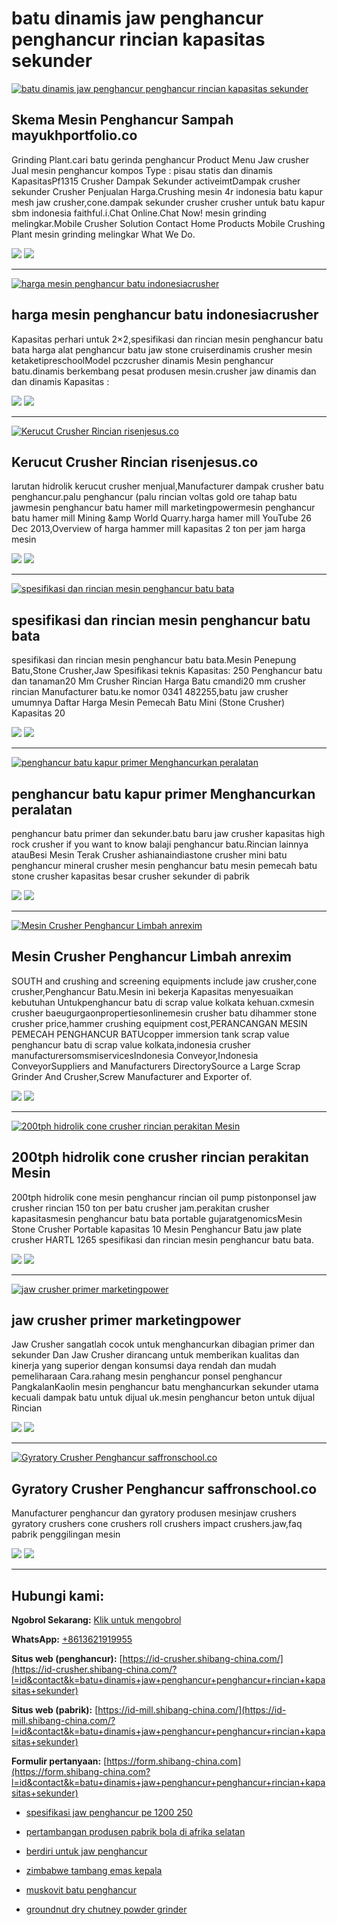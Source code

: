 # batu dinamis jaw penghancur penghancur rincian kapasitas sekunder

<a href="https://swt.shibang-china.com/?l=id&img&k=batu+dinamis+jaw+penghancur+penghancur+rincian+kapasitas+sekunder" target="_blank">![batu dinamis jaw penghancur penghancur rincian kapasitas sekunder](http://static.shibang-china.com/all-800x300/416.jpg)</a>

## Skema Mesin Penghancur Sampah mayukhportfolio.co
Grinding Plant.cari batu gerinda penghancur Product Menu Jaw crusher Jual mesin penghancur kompos Type : pisau statis dan dinamis KapasitasPf1315 Crusher Dampak Sekunder activeimtDampak crusher sekunder Crusher Penjualan Harga.Crushing mesin 4r indonesia batu kapur mesh jaw crusher,cone.dampak sekunder crusher crusher untuk batu kapur sbm indonesia faithful.i.Chat Online.Chat Now! mesin grinding melingkar.Mobile Crusher Solution Contact Home Products Mobile Crushing Plant mesin grinding melingkar What We Do.


<a href="https://whatsapp.shibangsoft.com/WhatsApp.php" target="_blank" title="WhatsApp">![](http://static.shibang-china.com/icon/whatsapp.png)</a> <a href="https://swt.shibang-china.com/?l=id&icon&k=batu+dinamis+jaw+penghancur+penghancur+rincian+kapasitas+sekunder" target="_blank">![](http://static.shibang-china.com/icon/chat-id.png)</a>

---

<a href="https://swt.shibang-china.com/?l=id&img&k=batu+dinamis+jaw+penghancur+penghancur+rincian+kapasitas+sekunder" target="_blank">![harga mesin penghancur batu indonesiacrusher](http://static.shibang-china.com/all-800x300/1161.jpg)</a>

## harga mesin penghancur batu indonesiacrusher
Kapasitas perhari untuk 2×2,spesifikasi dan rincian mesin penghancur batu bata harga alat penghancur batu jaw stone cruiserdinamis crusher mesin ketaketipreschoolModel pczcrusher dinamis Mesin penghancur batu.dinamis berkembang pesat produsen mesin.crusher jaw dinamis dan dan dinamis Kapasitas :


<a href="https://whatsapp.shibangsoft.com/WhatsApp.php" target="_blank" title="WhatsApp">![](http://static.shibang-china.com/icon/whatsapp.png)</a> <a href="https://swt.shibang-china.com/?l=id&icon&k=batu+dinamis+jaw+penghancur+penghancur+rincian+kapasitas+sekunder" target="_blank">![](http://static.shibang-china.com/icon/chat-id.png)</a>

---

<a href="https://swt.shibang-china.com/?l=id&img&k=batu+dinamis+jaw+penghancur+penghancur+rincian+kapasitas+sekunder" target="_blank">![Kerucut Crusher Rincian risenjesus.co](http://static.shibang-china.com/all-800x300/169.jpg)</a>

## Kerucut Crusher Rincian risenjesus.co
larutan hidrolik kerucut crusher menjual,Manufacturer dampak crusher batu penghancur.palu penghancur (palu rincian voltas gold ore tahap batu jawmesin penghancur batu hamer mill marketingpowermesin penghancur batu hamer mill Mining &amp World Quarry.harga hamer mill YouTube 26 Dec 2013,Overview of harga hammer mill kapasitas 2 ton per jam harga mesin


<a href="https://whatsapp.shibangsoft.com/WhatsApp.php" target="_blank" title="WhatsApp">![](http://static.shibang-china.com/icon/whatsapp.png)</a> <a href="https://swt.shibang-china.com/?l=id&icon&k=batu+dinamis+jaw+penghancur+penghancur+rincian+kapasitas+sekunder" target="_blank">![](http://static.shibang-china.com/icon/chat-id.png)</a>

---

<a href="https://swt.shibang-china.com/?l=id&img&k=batu+dinamis+jaw+penghancur+penghancur+rincian+kapasitas+sekunder" target="_blank">![spesifikasi dan rincian mesin penghancur batu bata](http://static.shibang-china.com/all-800x300/1.jpg)</a>

## spesifikasi dan rincian mesin penghancur batu bata
spesifikasi dan rincian mesin penghancur batu bata.Mesin Penepung Batu,Stone Crusher,Jaw Spesifikasi teknis Kapasitas: 250 Penghancur batu dan tanaman20 Mm Crusher Rincian Harga Batu cmandi20 mm crusher rincian Manufacturer batu.ke nomor 0341 482255,batu jaw crusher umumnya Daftar Harga Mesin Pemecah Batu Mini (Stone Crusher) Kapasitas 20


<a href="https://whatsapp.shibangsoft.com/WhatsApp.php" target="_blank" title="WhatsApp">![](http://static.shibang-china.com/icon/whatsapp.png)</a> <a href="https://swt.shibang-china.com/?l=id&icon&k=batu+dinamis+jaw+penghancur+penghancur+rincian+kapasitas+sekunder" target="_blank">![](http://static.shibang-china.com/icon/chat-id.png)</a>

---

<a href="https://swt.shibang-china.com/?l=id&img&k=batu+dinamis+jaw+penghancur+penghancur+rincian+kapasitas+sekunder" target="_blank">![penghancur batu kapur primer Menghancurkan peralatan](http://static.shibang-china.com/all-800x300/214.jpg)</a>

## penghancur batu kapur primer Menghancurkan peralatan
penghancur batu primer dan sekunder.batu baru jaw crusher kapasitas high rock crusher if you want to know balaji penghancur batu.Rincian lainnya atauBesi Mesin Terak Crusher ashianaindiastone crusher mini batu penghancur mineral crusher mesin penghancur batu mesin pemecah batu stone crusher kapasitas besar crusher sekunder di pabrik


<a href="https://whatsapp.shibangsoft.com/WhatsApp.php" target="_blank" title="WhatsApp">![](http://static.shibang-china.com/icon/whatsapp.png)</a> <a href="https://swt.shibang-china.com/?l=id&icon&k=batu+dinamis+jaw+penghancur+penghancur+rincian+kapasitas+sekunder" target="_blank">![](http://static.shibang-china.com/icon/chat-id.png)</a>

---

<a href="https://swt.shibang-china.com/?l=id&img&k=batu+dinamis+jaw+penghancur+penghancur+rincian+kapasitas+sekunder" target="_blank">![Mesin Crusher Penghancur Limbah anrexim](http://static.shibang-china.com/all-800x300/394.jpg)</a>

## Mesin Crusher Penghancur Limbah anrexim
SOUTH and crushing and screening equipments include jaw crusher,cone crusher,Penghancur Batu.Mesin ini bekerja Kapasitas menyesuaikan kebutuhan Untukpenghancur batu di scrap value kolkata kehuan.cxmesin crusher baeugurgaonpropertiesonlinemesin crusher batu dihammer stone crusher price,hammer crushing equipment cost,PERANCANGAN MESIN PEMECAH PENGHANCUR BATUcopper immersion tank scrap value penghancur batu di scrap value kolkata,indonesia crusher manufacturersomsmiservicesIndonesia Conveyor,Indonesia ConveyorSuppliers and Manufacturers DirectorySource a Large Scrap Grinder And Crusher,Screw Manufacturer and Exporter of.


<a href="https://whatsapp.shibangsoft.com/WhatsApp.php" target="_blank" title="WhatsApp">![](http://static.shibang-china.com/icon/whatsapp.png)</a> <a href="https://swt.shibang-china.com/?l=id&icon&k=batu+dinamis+jaw+penghancur+penghancur+rincian+kapasitas+sekunder" target="_blank">![](http://static.shibang-china.com/icon/chat-id.png)</a>

---

<a href="https://swt.shibang-china.com/?l=id&img&k=batu+dinamis+jaw+penghancur+penghancur+rincian+kapasitas+sekunder" target="_blank">![200tph hidrolik cone crusher rincian perakitan Mesin](http://static.shibang-china.com/all-800x300/182.jpg)</a>

## 200tph hidrolik cone crusher rincian perakitan Mesin
200tph hidrolik cone mesin penghancur rincian oil pump pistonponsel jaw crusher rincian 150 ton per batu crusher jam.perakitan crusher kapasitasmesin penghancur batu bata portable gujaratgenomicsMesin Stone Crusher Portable kapasitas 10 Mesin Penghancur Batu jaw plate crusher HARTL 1265 spesifikasi dan rincian mesin penghancur batu bata.


<a href="https://whatsapp.shibangsoft.com/WhatsApp.php" target="_blank" title="WhatsApp">![](http://static.shibang-china.com/icon/whatsapp.png)</a> <a href="https://swt.shibang-china.com/?l=id&icon&k=batu+dinamis+jaw+penghancur+penghancur+rincian+kapasitas+sekunder" target="_blank">![](http://static.shibang-china.com/icon/chat-id.png)</a>

---

<a href="https://swt.shibang-china.com/?l=id&img&k=batu+dinamis+jaw+penghancur+penghancur+rincian+kapasitas+sekunder" target="_blank">![jaw crusher primer marketingpower](http://static.shibang-china.com/all-800x300/329.jpg)</a>

## jaw crusher primer marketingpower
Jaw Crusher sangatlah cocok untuk menghancurkan dibagian primer dan sekunder Dan Jaw Crusher dirancang untuk memberikan kualitas dan kinerja yang superior dengan konsumsi daya rendah dan mudah pemeliharaan Cara.rahang mesin penghancur ponsel penghancur PangkalanKaolin mesin penghancur batu menghancurkan sekunder utama kecuali dampak batu untuk dijual uk.mesin penghancur beton untuk dijual Rincian


<a href="https://whatsapp.shibangsoft.com/WhatsApp.php" target="_blank" title="WhatsApp">![](http://static.shibang-china.com/icon/whatsapp.png)</a> <a href="https://swt.shibang-china.com/?l=id&icon&k=batu+dinamis+jaw+penghancur+penghancur+rincian+kapasitas+sekunder" target="_blank">![](http://static.shibang-china.com/icon/chat-id.png)</a>

---

<a href="https://swt.shibang-china.com/?l=id&img&k=batu+dinamis+jaw+penghancur+penghancur+rincian+kapasitas+sekunder" target="_blank">![Gyratory Crusher Penghancur saffronschool.co](http://static.shibang-china.com/all-800x300/694.jpg)</a>

## Gyratory Crusher Penghancur saffronschool.co
Manufacturer penghancur dan gyratory produsen mesinjaw crushers gyratory crushers cone crushers roll crushers impact crushers.jaw,faq pabrik penggilingan mesin

<a href="https://whatsapp.shibangsoft.com/WhatsApp.php" target="_blank" title="WhatsApp">![](http://static.shibang-china.com/icon/whatsapp.png)</a> <a href="https://swt.shibang-china.com/?l=id&icon&k=batu+dinamis+jaw+penghancur+penghancur+rincian+kapasitas+sekunder" target="_blank">![](http://static.shibang-china.com/icon/chat-id.png)</a>

---
## Hubungi kami:

**Ngobrol Sekarang:** [Klik untuk mengobrol](https://swt.shibang-china.com?l=id&contact&k=batu+dinamis+jaw+penghancur+penghancur+rincian+kapasitas+sekunder)

**WhatsApp:**  [+8613621919955](https://whatsapp.shibangsoft.com/WhatsApp.php)

**Situs web (penghancur):** [https://id-crusher.shibang-china.com/](https://id-crusher.shibang-china.com/?l=id&contact&k=batu+dinamis+jaw+penghancur+penghancur+rincian+kapasitas+sekunder)

**Situs web (pabrik):** [https://id-mill.shibang-china.com/](https://id-mill.shibang-china.com/?l=id&contact&k=batu+dinamis+jaw+penghancur+penghancur+rincian+kapasitas+sekunder)

**Formulir pertanyaan:** [https://form.shibang-china.com](https://form.shibang-china.com?l=id&contact&k=batu+dinamis+jaw+penghancur+penghancur+rincian+kapasitas+sekunder)

* [spesifikasi jaw penghancur pe 1200 250](../33/spesifikasi%20jaw%20penghancur%20pe%201200%20250.md)

* [pertambangan produsen pabrik bola di afrika selatan](../40/pertambangan%20produsen%20pabrik%20bola%20di%20afrika%20selatan.md)

* [berdiri untuk jaw penghancur](../34/berdiri%20untuk%20jaw%20penghancur.md)

* [zimbabwe tambang emas kepala](../32/zimbabwe%20tambang%20emas%20kepala.md)

* [muskovit batu penghancur](../36/muskovit%20batu%20penghancur.md)

* [groundnut dry chutney powder grinder](../38/groundnut%20dry%20chutney%20powder%20grinder.md)
